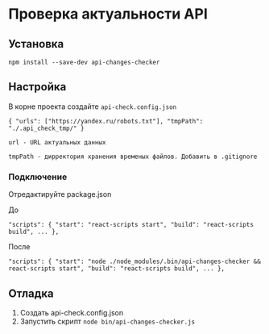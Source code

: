 # Проверка актуальности API

## Установка

`npm install --save-dev api-changes-checker`

## Настройка

В корне проекта создайте `api-check.config.json`

`{ "urls": ["https://yandex.ru/robots.txt"], "tmpPath": "./.api_check_tmp/" }`

`url - URL актуальных данных`

`tmpPath - дирректория хранения временых файлов. Добавить в .gitignore`

### Подключение

Отредактируйте package.json

До

`"scripts": { "start": "react-scripts start", "build": "react-scripts build", ... },`

После

`"scripts": { "start": "node ./node_modules/.bin/api-changes-checker && react-scripts start", "build": "react-scripts build", ... },`

## Отладка

1. Создать api-check.config.json
2. Запустить скрипт `node bin/api-changes-checker.js`
